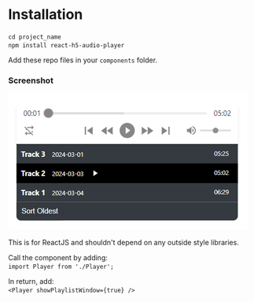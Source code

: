 # Installation
`cd project_name`<br />
`npm install react-h5-audio-player`


Add these repo files in your `components` folder.

### Screenshot
![](./playlist.png)

This is for ReactJS and shouldn't depend on any outside style libraries.

Call the component by adding:<br /> `import Player from './Player';`

In return, add: <br />
`<Player showPlaylistWindow={true} />`
